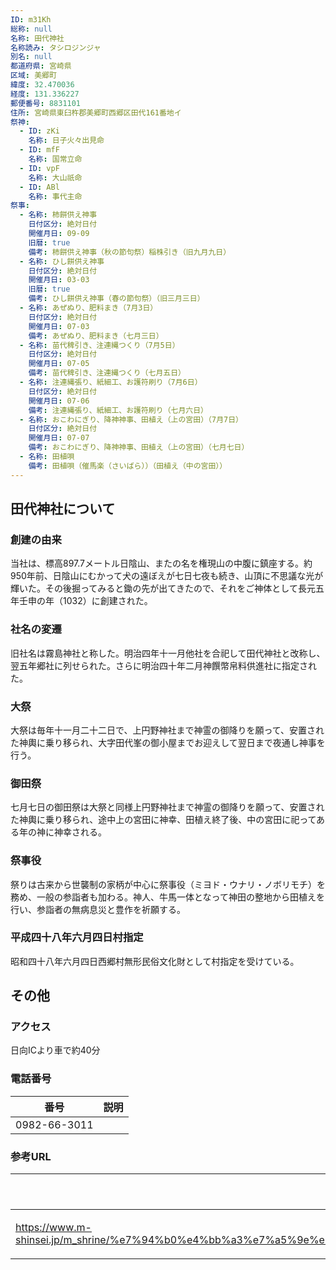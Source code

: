 ```yaml
---
ID: m31Kh
総称: null
名称: 田代神社
名称読み: タシロジンジャ
別名: null
都道府県: 宮崎県
区域: 美郷町
緯度: 32.470036
経度: 131.336227
郵便番号: 8831101
住所: 宮崎県東臼杵郡美郷町西郷区田代161番地イ
祭神:
  - ID: zKi
    名称: 日子火々出見命
  - ID: mfF
    名称: 国常立命
  - ID: vpF
    名称: 大山祇命
  - ID: ABl
    名称: 事代主命
祭事:
  - 名称: 柿餅供え神事
    日付区分: 絶対日付
    開催月日: 09-09
    旧暦: true
    備考: 柿餅供え神事（秋の節句祭）稲株引き（旧九月九日）
  - 名称: ひし餅供え神事
    日付区分: 絶対日付
    開催月日: 03-03
    旧暦: true
    備考: ひし餅供え神事（春の節句祭）（旧三月三日）
  - 名称: あぜぬり、肥料まき（7月3日）
    日付区分: 絶対日付
    開催月日: 07-03
    備考: あぜぬり、肥料まき（七月三日）
  - 名称: 苗代稗引き、注連縄つくり（7月5日）
    日付区分: 絶対日付
    開催月日: 07-05
    備考: 苗代稗引き、注連縄つくり（七月五日）
  - 名称: 注連縄張り、紙細工、お護符刷り（7月6日）
    日付区分: 絶対日付
    開催月日: 07-06
    備考: 注連縄張り、紙細工、お護符刷り（七月六日）
  - 名称: おこわにぎり、降神神事、田植え（上の宮田）（7月7日）
    日付区分: 絶対日付
    開催月日: 07-07
    備考: おこわにぎり、降神神事、田植え（上の宮田）（七月七日）
  - 名称: 田植唄
    備考: 田植唄（催馬楽（さいばら））（田植え（中の宮田））
---
```


## 田代神社について

### 創建の由来

当社は、標高897.7メートル日陰山、またの名を権現山の中腹に鎮座する。約950年前、日陰山にむかって犬の遠ぼえが七日七夜も続き、山頂に不思議な光が輝いた。その後掘ってみると鋤の先が出てきたので、それをご神体として長元五年壬申の年（1032）に創建された。

### 社名の変遷

旧社名は霧島神社と称した。明治四年十一月他社を合祀して田代神社と改称し、翌五年郷社に列せられた。さらに明治四十年二月神饌幣帛料供進社に指定された。

### 大祭

大祭は毎年十一月二十二日で、上円野神社まで神霊の御降りを願って、安置された神輿に乗り移られ、大字田代峯の御小屋までお迎えして翌日まで夜通し神事を行う。

### 御田祭

七月七日の御田祭は大祭と同様上円野神社まで神霊の御降りを願って、安置された神輿に乗り移られ、途中上の宮田に神幸、田植え終了後、中の宮田に祀ってある年の神に神幸される。

### 祭事役

祭りは古来から世襲制の家柄が中心に祭事役（ミヨド・ウナリ・ノボリモチ）を務め、一般の参詣者も加わる。神人、牛馬一体となって神田の整地から田植えを行い、参詣者の無病息災と豊作を祈願する。

### 平成四十八年六月四日村指定

昭和四十八年六月四日西郷村無形民俗文化財として村指定を受けている。

## その他

### アクセス

日向ICより車で約40分

### 電話番号

| 番号         | 説明 |
| ------------ | ---- |
| 0982-66-3011 |      |

### 参考URL

| URL                                                                                                                                                      | 説明   |
| -------------------------------------------------------------------------------------------------------------------------------------------------------- | ------ |
| https://www.m-shinsei.jp/m_shrine/%e7%94%b0%e4%bb%a3%e7%a5%9e%e7%a4%be%ef%bc%88%e3%81%9f%e3%81%97%e3%82%8d%e3%81%98%e3%82%93%e3%81%98%e3%82%83%ef%bc%89/ | 神社庁 |
